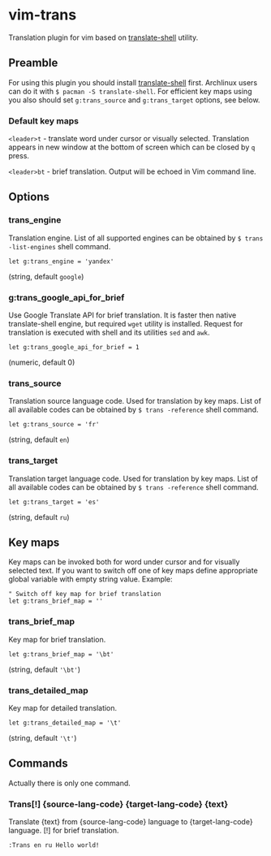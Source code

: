 # vim-trans
Translation plugin for vim based on [translate-shell][] utility.

## Preamble
For using this plugin you should install [translate-shell][] first.
Archlinux users can do it with `$ pacman -S translate-shell`.
For efficient key maps using you also should set `g:trans_source` and
`g:trans_target` options, see below.

### Default key maps
`<leader>t` - translate word under cursor or visually selected.
Translation appears in new window at the bottom of screen which can be closed by `q`
press.

`<leader>bt` - brief translation. Output will be echoed in Vim command line.

## Options

### trans_engine
Translation engine. List of all supported engines can be obtained by
`$ trans -list-engines` shell command.
```vim
let g:trans_engine = 'yandex'
```
(string, default `google`)

### g:trans_google_api_for_brief
Use Google Translate API for brief translation. It is faster then native
translate-shell engine, but required `wget` utility is installed. Request for
translation is executed with shell and its utilities `sed` and `awk`.
```vim
let g:trans_google_api_for_brief = 1
```
(numeric, default 0)

### trans_source
Translation source language code. Used for translation by key maps. List of all
available codes can be obtained by `$ trans -reference` shell command.
```vim
let g:trans_source = 'fr'
```
(string, default `en`)

### trans_target
Translation target language code. Used for translation by key maps. List of all
available codes can be obtained by `$ trans -reference` shell command.
```vim
let g:trans_target = 'es'
```
(string, default `ru`)

## Key maps
Key maps can be invoked both for word under cursor and for visually selected text.
If you want to switch off one of key maps define appropriate global variable with empty string value. Example:
```vim
" Switch off key map for brief translation
let g:trans_brief_map = ''
```

### trans_brief_map
Key map for brief translation.
```vim
let g:trans_brief_map = '\bt'
```
(string, default `'\bt'`)

### trans_detailed_map
Key map for detailed translation.
```vim
let g:trans_detailed_map = '\t'
```
(string, default `'\t'`)

## Commands
Actually there is only one command.

### Trans[!] {source-lang-code} {target-lang-code} {text}
Translate {text} from {source-lang-code} language to {target-lang-code} language.
[!] for brief translation.
```vim
:Trans en ru Hello world!
```

[translate-shell]: https://github.com/soimort/translate-shell
